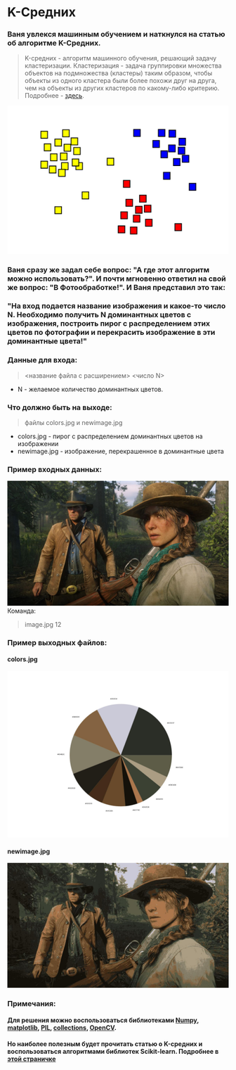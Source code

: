 # K-Средних
### Ваня увлекся машинным обучением и наткнулся на статью об алгоритме K-Средних. 
> K-средних - алгоритм машинного обучения, решающий задачу кластеризации. Кластеризация - задача группировки множества объектов на подмножества (кластеры) таким образом, чтобы объекты из одного кластера были более похожи друг на друга, чем на объекты из других кластеров по какому-либо критерию.
Подробнее - [здесь](https://algowiki-project.org/ru/%D0%90%D0%BB%D0%B3%D0%BE%D1%80%D0%B8%D1%82%D0%BC_k_%D1%81%D1%80%D0%B5%D0%B4%D0%BD%D0%B8%D1%85_(k-means)).

![Иллюстрация к проекту](https://github.com/ValievINC/KMeans/blob/main/images/clusters.png)

### Ваня сразу же задал себе вопрос: "А где этот алгоритм можно использовать?". И почти мгновенно ответил на свой же вопрос: "В Фотообработке!". И Ваня представил это так:
### "На вход подается название изображения и какое-то число N. Необходимо получить N доминантных цветов с изображения, построить пирог с распределением этих цветов по фотографии и перекрасить изображение в эти доминантные цвета!"
### Данные для входа:
> <название файла с расширением> <число N>
* N - желаемое количество доминантных цветов.

### Что должно быть на выходе:
> файлы colors.jpg и newimage.jpg
* colors.jpg - пирог с распределением доминантных цветов на изображении
* newimage.jpg - изображение, перекрашенное в доминантные цвета

### Пример входных данных:
![image](https://github.com/ValievINC/KMeans/blob/main/images/image.jpg)
Команда:
> image.jpg 12

### Пример выходных файлов:
#### colors.jpg
![colors](https://github.com/ValievINC/KMeans/blob/main/images/colors.jpg)

#### newimage.jpg
![newimage](https://github.com/ValievINC/KMeans/blob/main/images/newimage.jpg)


### Примечания:
#### Для решения можно воспользоваться библиотеками [Numpy](https://numpy.org/doc/stable/), [matplotlib](https://matplotlib.org/stable/index.html), [PIL](https://pillow.readthedocs.io/en/stable/), [collections](https://docs.python.org/3/library/collections.html), [OpenCV](https://docs.opencv.org/4.x/d6/d00/tutorial_py_root.html).
#### Но наиболее полезным будет прочитать статью о K-средних и воспользоваться алгоритмами библиотек Scikit-learn. Подробнее в [этой страничке](https://scikit-learn.org/stable/index.html)
